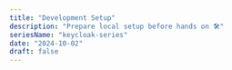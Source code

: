 ```yaml
---
title: "Development Setup"
description: "Prepare local setup before hands on 🛠️"
seriesName: "keycloak-series"
date: "2024-10-02"
draft: false
---
```

